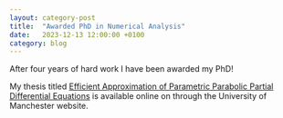 ```yaml
---
layout: category-post
title:  "Awarded PhD in Numerical Analysis"
date:   2023-12-13 12:00:00 +0100
category: blog
---
```

After four years of hard work I have been awarded my PhD!

My thesis titled [Efficient Approximation of Parametric Parabolic Partial Differential Equations](https://research.manchester.ac.uk/en/studentTheses/efficient-approximation-of-parametric-parabolic-partial-different) is available online on through the University of Manchester website.

